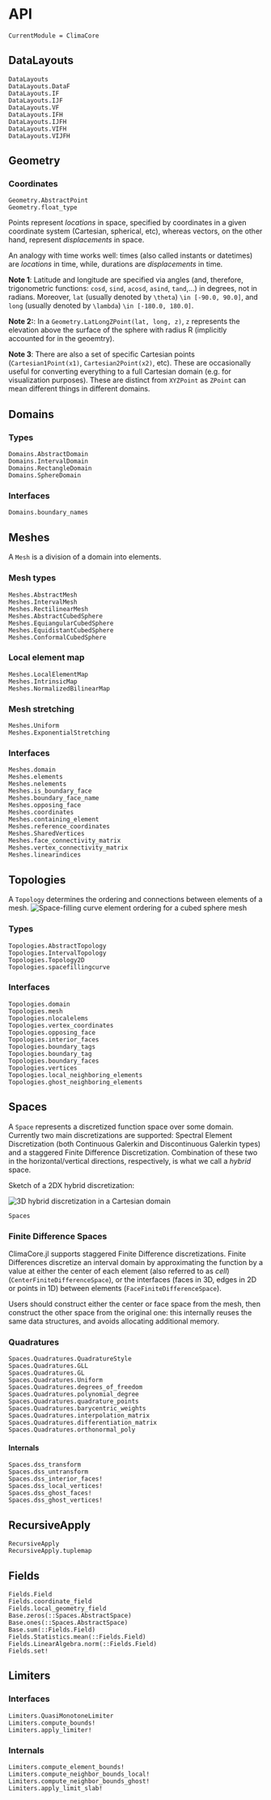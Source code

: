 # API

```@meta
CurrentModule = ClimaCore
```

## DataLayouts

```@docs
DataLayouts
DataLayouts.DataF
DataLayouts.IF
DataLayouts.IJF
DataLayouts.VF
DataLayouts.IFH
DataLayouts.IJFH
DataLayouts.VIFH
DataLayouts.VIJFH
```

## Geometry

### Coordinates
```@docs
Geometry.AbstractPoint
Geometry.float_type
```

Points represent _locations_ in space, specified by coordinates in a given
coordinate system (Cartesian, spherical, etc), whereas vectors, on the other hand,
represent _displacements_ in space.

An analogy with time works well: times (also called instants or datetimes) are
_locations_ in time, while, durations are _displacements_ in time.

**Note 1**: Latitude and longitude are specified via angles (and, therefore, trigonometric functions:
`cosd`, `sind`, `acosd`, `asind`, `tand`,...) in degrees, not in radians.
Moreover, `lat` (usually denoted by ``\theta``) ``\in [-90.0, 90.0]``, and `long`
(usually denoted by ``\lambda``) ``\in [-180.0, 180.0]``.

**Note 2:**: In a `Geometry.LatLongZPoint(lat, long, z)`, `z` represents the
elevation above the surface of the sphere with radius R (implicitly accounted for in the geoemtry).

**Note 3**: There are also a set of specific Cartesian points
(`Cartesian1Point(x1)`, `Cartesian2Point(x2)`, etc). These are occasionally
useful for converting everything to a full Cartesian domain (e.g. for visualization
purposes). These are distinct from `XYZPoint` as `ZPoint` can mean different
things in different domains.

## Domains

### Types
```@docs
Domains.AbstractDomain
Domains.IntervalDomain
Domains.RectangleDomain
Domains.SphereDomain
```

### Interfaces
```@docs
Domains.boundary_names
```

## Meshes
A `Mesh` is a division of a domain into elements.

### Mesh types
```@docs
Meshes.AbstractMesh
Meshes.IntervalMesh
Meshes.RectilinearMesh
Meshes.AbstractCubedSphere
Meshes.EquiangularCubedSphere
Meshes.EquidistantCubedSphere
Meshes.ConformalCubedSphere
```

### Local element map

```@docs
Meshes.LocalElementMap
Meshes.IntrinsicMap
Meshes.NormalizedBilinearMap
```

### Mesh stretching
```@docs
Meshes.Uniform
Meshes.ExponentialStretching
```

### Interfaces
```@docs
Meshes.domain
Meshes.elements
Meshes.nelements
Meshes.is_boundary_face
Meshes.boundary_face_name
Meshes.opposing_face
Meshes.coordinates
Meshes.containing_element
Meshes.reference_coordinates
Meshes.SharedVertices
Meshes.face_connectivity_matrix
Meshes.vertex_connectivity_matrix
Meshes.linearindices
```

## Topologies
A `Topology` determines the ordering and connections between elements of a mesh.
![Space-filling curve element ordering for a cubed sphere mesh](cubedsphere_spacefillingcurve.png)
### Types
```@docs
Topologies.AbstractTopology
Topologies.IntervalTopology
Topologies.Topology2D
Topologies.spacefillingcurve
```

### Interfaces
```@docs
Topologies.domain
Topologies.mesh
Topologies.nlocalelems
Topologies.vertex_coordinates
Topologies.opposing_face
Topologies.interior_faces
Topologies.boundary_tags
Topologies.boundary_tag
Topologies.boundary_faces
Topologies.vertices
Topologies.local_neighboring_elements
Topologies.ghost_neighboring_elements
```

## Spaces
A `Space` represents a discretized function space over some domain.
Currently two main discretizations are supported: Spectral Element Discretization
(both Continuous Galerkin and Discontinuous Galerkin types) and a staggered
Finite Difference Discretization. Combination of these two in the horizontal/vertical
directions, respectively, is what we call a _hybrid_ space.

Sketch of a 2DX hybrid discretization:

![3D hybrid discretization in a Cartesian domain](DiscretizationSketch.png)

```@docs
Spaces
```
### Finite Difference Spaces
ClimaCore.jl supports staggered Finite Difference discretizations. Finite Differences
discretize an interval domain by approximating the function by a value at either
the center of each element (also referred to as _cell_) (`CenterFiniteDifferenceSpace`),
or the interfaces (faces in 3D, edges in 2D or points in 1D) between elements
(`FaceFiniteDifferenceSpace`).

Users should construct either the center or face space from the mesh, then construct
the other space from the original one: this internally reuses the same data structures, and avoids allocating additional memory.


### Quadratures


```@docs
Spaces.Quadratures.QuadratureStyle
Spaces.Quadratures.GLL
Spaces.Quadratures.GL
Spaces.Quadratures.Uniform
Spaces.Quadratures.degrees_of_freedom
Spaces.Quadratures.polynomial_degree
Spaces.Quadratures.quadrature_points
Spaces.Quadratures.barycentric_weights
Spaces.Quadratures.interpolation_matrix
Spaces.Quadratures.differentiation_matrix
Spaces.Quadratures.orthonormal_poly
```

#### Internals

```@docs
Spaces.dss_transform
Spaces.dss_untransform
Spaces.dss_interior_faces!
Spaces.dss_local_vertices!
Spaces.dss_ghost_faces!
Spaces.dss_ghost_vertices!
```

## RecursiveApply

```@docs
RecursiveApply
RecursiveApply.tuplemap
```

## Fields


```@docs
Fields.Field
Fields.coordinate_field
Fields.local_geometry_field
Base.zeros(::Spaces.AbstractSpace)
Base.ones(::Spaces.AbstractSpace)
Base.sum(::Fields.Field)
Fields.Statistics.mean(::Fields.Field)
Fields.LinearAlgebra.norm(::Fields.Field)
Fields.set!
```

## Limiters

### Interfaces
```@docs
Limiters.QuasiMonotoneLimiter
Limiters.compute_bounds!
Limiters.apply_limiter!
```

### Internals
```@docs
Limiters.compute_element_bounds!
Limiters.compute_neighbor_bounds_local!
Limiters.compute_neighbor_bounds_ghost!
Limiters.apply_limit_slab!
```

